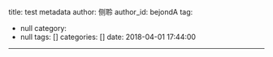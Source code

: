 title: test metadata
author: 侧聆
author_id: bejondA
tag:
  - null
category:
  - null
tags: []
categories: []
date: 2018-04-01 17:44:00
---
